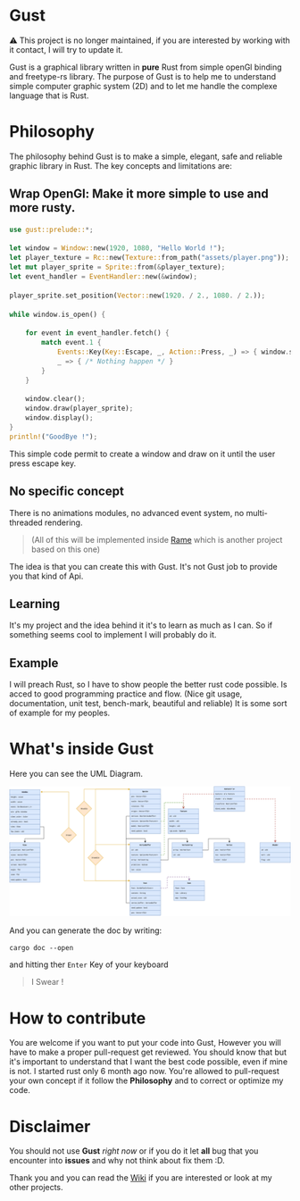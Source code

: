 # Gust

:warning: This project is no longer maintained, if you are interested by working with it contact, I will try to update it.

Gust is a graphical library written in **pure** Rust from simple openGl binding and freetype-rs library.
The purpose of Gust is to help me to understand simple computer graphic system (2D) and to let me handle the complexe language that is Rust.

# Philosophy
The philosophy behind Gust is to make a simple, elegant, safe and reliable graphic library in Rust.
The key concepts and limitations are:

## Wrap OpenGl: Make it more simple to use and more rusty.

```Rust
use gust::prelude::*;

let window = Window::new(1920, 1080, "Hello World !");
let player_texture = Rc::new(Texture::from_path("assets/player.png"));
let mut player_sprite = Sprite::from(&player_texture);
let event_handler = EventHandler::new(&window);

player_sprite.set_position(Vector::new(1920. / 2., 1080. / 2.));

while window.is_open() {

    for event in event_handler.fetch() {
        match event.1 {
            Events::Key(Key::Escape, _, Action::Press, _) => { window.should_close() },
            _ => { /* Nothing happen */ }
        }
    }

    window.clear();
    window.draw(player_sprite);
    window.display();
}
println!("GoodBye !");
```

This simple code permit to create a window and draw on it until the user press escape key.

## No specific concept
There is no animations modules, no advanced event system, no multi-threaded rendering.

> (All of this will be implemented inside [Rame](http://github.com) which is another project based on this one)

The idea is that you can create this with Gust. It's not Gust job to provide you that kind of Api.

## Learning
It's my project and the idea behind it it's to learn as much as I can. So if something seems cool to implement I will probably do it.

## Example
I will preach Rust, so I have to show people the better rust code possible. Is acced to good programming practice and flow. (Nice git usage, documentation, unit test, bench-mark, beautiful and reliable) It is some sort of example for my peoples.

# What's inside Gust
Here you can see the UML Diagram.

![Uml Gust](./data/UmlGust.png "Uml Gust")

And you can generate the doc by writing:

    cargo doc --open

and hitting ther `Enter` Key of your keyboard

> I Swear !

# How to contribute

You are welcome if you want to put your code into Gust, However you will have to make a proper pull-request get reviewed.
You should know that but it's important to understand that I want the best code possible, even if mine is not. I started rust only 6 month ago now.
You're allowed to pull-request your own concept if it follow the **Philosophy** and to correct or optimize my code. 

# Disclaimer

You should not use **Gust** *right now* or if you do it let **all** bug that you encounter into **issues** and why not think about fix them :D.

Thank you and you can read the [Wiki](https://github.com/Afourcat/Gust/wiki) if you are interested or look at my other projects.

